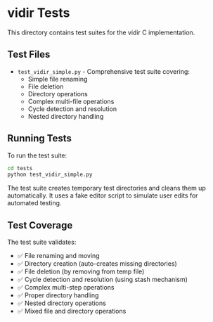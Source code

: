 # vidir Tests

This directory contains test suites for the vidir C implementation.

## Test Files

- `test_vidir_simple.py` - Comprehensive test suite covering:
  - Simple file renaming
  - File deletion
  - Directory operations
  - Complex multi-file operations
  - Cycle detection and resolution
  - Nested directory handling

## Running Tests

To run the test suite:

```bash
cd tests
python test_vidir_simple.py
```

The test suite creates temporary test directories and cleans them up automatically.
It uses a fake editor script to simulate user edits for automated testing.

## Test Coverage

The test suite validates:
- ✅ File renaming and moving
- ✅ Directory creation (auto-creates missing directories) 
- ✅ File deletion (by removing from temp file)
- ✅ Cycle detection and resolution (using stash mechanism)
- ✅ Complex multi-step operations
- ✅ Proper directory handling
- ✅ Nested directory operations
- ✅ Mixed file and directory operations
